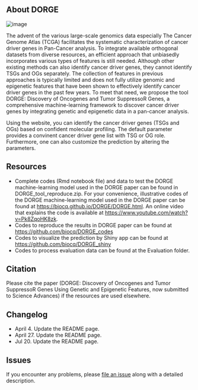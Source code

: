## About DORGE
![image](https://github.com/biocq/DORGE/blob/master/DORGE_logo.svg)

The advent of the various large-scale genomics data especially The Cancer Genome Atlas (TCGA) facilitates the systematic characterization of cancer driver genes in Pan-Cancer analysis. To integrate available orthogonal datasets from diverse resources, an efficient approach that unbiasedly incorporates various types of features is still needed. Although other existing methods can also identify cancer driver genes, they cannot identify TSGs and OGs separately. The collection of features in previous approaches is typically limited and does not fully utilize genomic and epigenetic features that have been shown to effectively identify cancer driver genes in the past few years. To meet that need, we propose the tool DORGE: Discovery of Oncogenes and Tumor SuppressoR Genes, a comprehensive machine-learning framework to discover cancer driver genes by integrating genetic and epigenetic data in a pan-cancer analysis.

Using the website, you can identify the cancer driver genes (TSGs and OGs) based on confident molecular profiling. The default parameter provides a convinent cancer driver gene list with TSG or OG role. Furthermore, one can also customize the prediction  by altering the parameters.

## Resources

* Complete codes (Rmd notebook file) and data to test the DORGE machine-learning model used in the DORGE paper can be found in DORGE_tool_reproduce.zip. 
For your convenience, illustrative codes of the DORGE machine-learning model used in the DORGE paper can be found at https://biocq.github.io/DORGE/DORGE.html. An online video that explains the code is available at https://www.youtube.com/watch?v=Pk8ZqoHK8zk.
* Codes to reproduce the results in DORGE paper can be found at https://github.com/biocq/DORGE_codes
* Codes to visualize the prediction by Shiny app can be found at https://github.com/biocq/DORGE_shiny
* Codes to process evaluation data can be found at the Evaluation folder.


## Citation

Please cite the paper (DORGE: Discovery of Oncogenes and Tumor SuppressoR Genes Using Genetic and Epigenetic Features, now submitted to Science Advances) if the resources are used elsewhere.

## Changelog
*  April 4. Update the README page.
*  April 27. Update the README page.
*  Jul 20. Update the README page.

## Issues

If you encounter any problems, please [file an issue](https://github.com/biocq/DORGE/issues) along with a detailed description.
